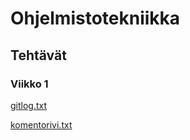 # Ohjelmistotekniikka

## Tehtävät 
### Viikko 1

[gitlog.txt](https://github.com/jonitaajamo/ot-harjoitustyo/blob/master/laskarit/viikko1/gitlog.txt)

[komentorivi.txt](https://github.com/jonitaajamo/ot-harjoitustyo/blob/master/laskarit/viikko1/komentorivi.txt)
